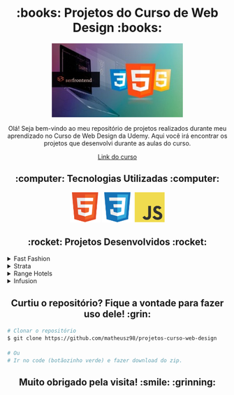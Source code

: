 <h1 align="center">:books: Projetos do Curso de Web Design :books:</h1>

<p align="center">
<img src="imgs/capa.jpg" alt="Capa do curso" width="300">
</p>

<p align="center">Olá! Seja bem-vindo ao meu repositório de projetos realizados durante meu aprendizado no Curso de Web Design da Udemy.
Aqui você irá encontrar os projetos que desenvolvi durante as aulas do curso.</p>

<p align="center"><a href="https://www.udemy.com/course/curso-web-design-fundamentos-aprenda-html-css-e-javascript/">Link do curso</a></p>

<h2 align="center"> :computer: Tecnologias Utilizadas :computer:</h2>

<p align="center">
  <img src="imgs/html5-original.svg" alt="HTML5" tittle="HTML5" width="70" height="70">
  <img src="imgs/css3-original.svg" alt="CSS3" tittle="CSS3" width="70" height="70">
  <img src="imgs/javascript-original.svg" alt="JavaScript" tittle="JavaScript" width="70" height="70">
</p>

<h2 align="center">:rocket: Projetos Desenvolvidos :rocket:</h2>

<details>
  <summary>Fast Fashion</summary>
  <p>Primeiro projeto desenvolvido no curso. Um simples layout de um site de moda.</p>
  <img src="imgs/01.jpg">
  <p align="center"><a href="https://github.com/matheusz98/projetos-curso-web-design/tree/master/Projeto%20Fast%20Fashion" target="_blank">Fast Fashion</a></p>
</details>

<details>
  <summary>Strata</summary>
  <p>Segundo projeto desenvolvido no curso. Um desafio de recriar um layout do site <a href="https://html5up.net">HTML5UP.</a></p>
  <img src="imgs/02.jpg">
  <p align="center"><a href="https://github.com/matheusz98/projetos-curso-web-design/tree/master/Projeto%20Strata" target="_blank">Strata</a></p>
</details>

<details>
  <summary>Range Hotels</summary>
  <p>Terceiro projeto desenvolvido no curso. Um site de hotel criado usando layout responsivo.</p>
  <img src="imgs/03.jpg">
  <p align="center"><a href="https://github.com/matheusz98/projetos-curso-web-design/tree/master/Projeto%20Range%20Hotels" target="_blank">Range Hotels</a></p>
</details>

<details>
  <summary>Infusion</summary>
  <p>Projeto final desenvolvido no curso. Desafio de colocar todo conhecimento adquirido em prática.</p>
  <img src="imgs/04.jpg">
  <p align="center"><a href="https://github.com/matheusz98/projetos-curso-web-design/tree/master/Projeto%20Infusion" target="_blank">Infusion</a></p>
</details>

<h2 align="center">Curtiu o repositório? Fique a vontade para fazer uso dele! :grin:</h2>

```bash
# Clonar o repositório
$ git clone https://github.com/matheusz98/projetos-curso-web-design

# Ou
# Ir no code (botãozinho verde) e fazer download do zip.

```

<h2 align="center">Muito obrigado pela visita! :smile: :grinning: </h2>

